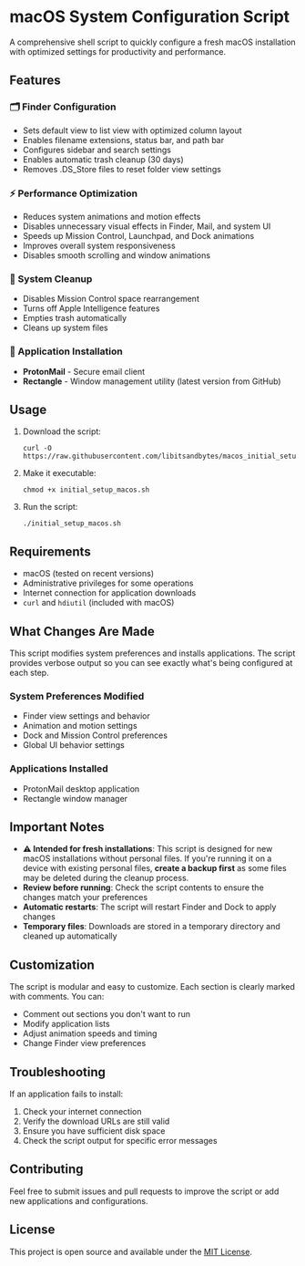 # macOS System Configuration Script

A comprehensive shell script to quickly configure a fresh macOS installation with optimized settings for productivity and performance.

## Features

### 🗂️ Finder Configuration
- Sets default view to list view with optimized column layout
- Enables filename extensions, status bar, and path bar
- Configures sidebar and search settings
- Enables automatic trash cleanup (30 days)
- Removes .DS_Store files to reset folder view settings

### ⚡ Performance Optimization
- Reduces system animations and motion effects
- Disables unnecessary visual effects in Finder, Mail, and system UI
- Speeds up Mission Control, Launchpad, and Dock animations
- Improves overall system responsiveness
- Disables smooth scrolling and window animations

### 🧹 System Cleanup
- Disables Mission Control space rearrangement
- Turns off Apple Intelligence features
- Empties trash automatically
- Cleans up system files

### 📱 Application Installation
- **ProtonMail** - Secure email client
- **Rectangle** - Window management utility (latest version from GitHub)

## Usage

1. Download the script:
   ```
   curl -O https://raw.githubusercontent.com/libitsandbytes/macos_initial_setup/refs/heads/main/initial_setup_macos.sh

2. Make it executable:
   ```
   chmod +x initial_setup_macos.sh

3. Run the script:
   ```
   ./initial_setup_macos.sh

## Requirements

- macOS (tested on recent versions)
- Administrative privileges for some operations
- Internet connection for application downloads
- `curl` and `hdiutil` (included with macOS)

## What Changes Are Made

This script modifies system preferences and installs applications. The script provides verbose output so you can see exactly what's being configured at each step.

### System Preferences Modified
- Finder view settings and behavior
- Animation and motion settings
- Dock and Mission Control preferences
- Global UI behavior settings

### Applications Installed
- ProtonMail desktop application
- Rectangle window manager

## Important Notes

- **⚠️ Intended for fresh installations**: This script is designed for new macOS installations without personal files. If you're running it on a device with existing personal files, **create a backup first** as some files may be deleted during the cleanup process.
- **Review before running**: Check the script contents to ensure the changes match your preferences
- **Automatic restarts**: The script will restart Finder and Dock to apply changes
- **Temporary files**: Downloads are stored in a temporary directory and cleaned up automatically

## Customization

The script is modular and easy to customize. Each section is clearly marked with comments. You can:

- Comment out sections you don't want to run
- Modify application lists
- Adjust animation speeds and timing
- Change Finder view preferences

## Troubleshooting

If an application fails to install:
1. Check your internet connection
2. Verify the download URLs are still valid
3. Ensure you have sufficient disk space
4. Check the script output for specific error messages

## Contributing

Feel free to submit issues and pull requests to improve the script or add new applications and configurations.

## License

This project is open source and available under the [MIT License](LICENSE).

